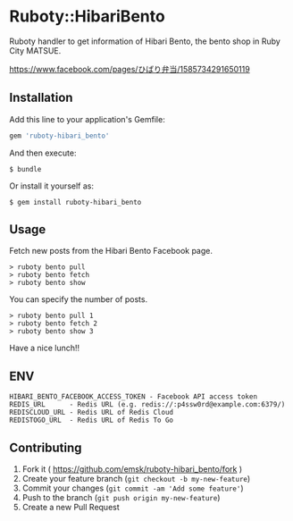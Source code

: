 # Ruboty::HibariBento

Ruboty handler to get information of Hibari Bento, the bento shop in Ruby City MATSUE.

https://www.facebook.com/pages/ひばり弁当/1585734291650119

## Installation

Add this line to your application's Gemfile:

```ruby
gem 'ruboty-hibari_bento'
```

And then execute:

    $ bundle

Or install it yourself as:

    $ gem install ruboty-hibari_bento

## Usage

Fetch new posts from the Hibari Bento Facebook page.

```
> ruboty bento pull
> ruboty bento fetch
> ruboty bento show
```

You can specify the number of posts.

```
> ruboty bento pull 1
> ruboty bento fetch 2
> ruboty bento show 3
```

Have a nice lunch!!

## ENV

```
HIBARI_BENTO_FACEBOOK_ACCESS_TOKEN - Facebook API access token
REDIS_URL      - Redis URL (e.g. redis://:p4ssw0rd@example.com:6379/)
REDISCLOUD_URL - Redis URL of Redis Cloud
REDISTOGO_URL  - Redis URL of Redis To Go
```

## Contributing

1. Fork it ( https://github.com/emsk/ruboty-hibari_bento/fork )
2. Create your feature branch (`git checkout -b my-new-feature`)
3. Commit your changes (`git commit -am 'Add some feature'`)
4. Push to the branch (`git push origin my-new-feature`)
5. Create a new Pull Request
